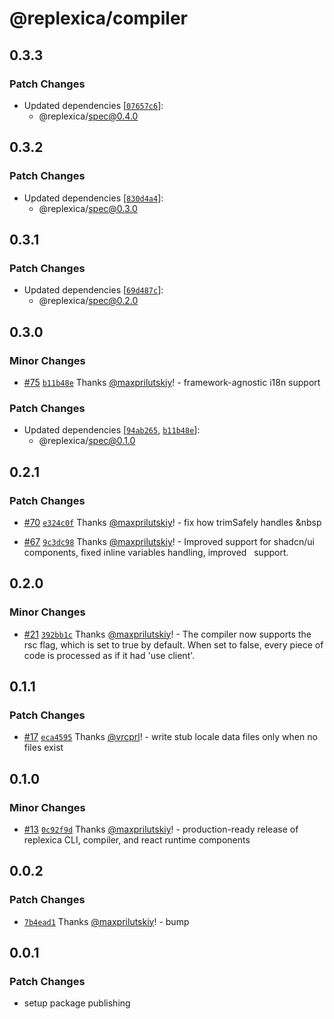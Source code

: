 # @replexica/compiler

## 0.3.3

### Patch Changes

- Updated dependencies [[`07657c6`](https://github.com/replexica/replexica/commit/07657c611306797d605718e13ce6b2c920a5a94e)]:
  - @replexica/spec@0.4.0

## 0.3.2

### Patch Changes

- Updated dependencies [[`830d4a4`](https://github.com/replexica/replexica/commit/830d4a441c4d1177c9356756a9e9afc170a386d6)]:
  - @replexica/spec@0.3.0

## 0.3.1

### Patch Changes

- Updated dependencies [[`69d487c`](https://github.com/replexica/replexica/commit/69d487c0b4c8e22f9c86867ebf6cc55ea2875dbf)]:
  - @replexica/spec@0.2.0

## 0.3.0

### Minor Changes

- [#75](https://github.com/replexica/replexica/pull/75) [`b11b48e`](https://github.com/replexica/replexica/commit/b11b48e7c3ab05dd8de0ddcfe5cb4589786abbf9) Thanks [@maxprilutskiy](https://github.com/maxprilutskiy)! - framework-agnostic i18n support

### Patch Changes

- Updated dependencies [[`94ab265`](https://github.com/replexica/replexica/commit/94ab26551577b5dfab629ffee3c82e59b56ce25d), [`b11b48e`](https://github.com/replexica/replexica/commit/b11b48e7c3ab05dd8de0ddcfe5cb4589786abbf9)]:
  - @replexica/spec@0.1.0

## 0.2.1

### Patch Changes

- [#70](https://github.com/replexica/replexica/pull/70) [`e324c0f`](https://github.com/replexica/replexica/commit/e324c0f22224e102bda6b516014fae82f7bfca32) Thanks [@maxprilutskiy](https://github.com/maxprilutskiy)! - fix how trimSafely handles &nbsp

- [#67](https://github.com/replexica/replexica/pull/67) [`9c3dc98`](https://github.com/replexica/replexica/commit/9c3dc9896b96d755a4d7de8c81a12638c456653c) Thanks [@maxprilutskiy](https://github.com/maxprilutskiy)! - Improved support for shadcn/ui components, fixed inline variables handling, improved &nbsp; support.

## 0.2.0

### Minor Changes

- [#21](https://github.com/replexica/replexica/pull/21) [`392bb1c`](https://github.com/replexica/replexica/commit/392bb1cbf35a7b8b11f14788497bd8d36de12808) Thanks [@maxprilutskiy](https://github.com/maxprilutskiy)! - The compiler now supports the rsc flag, which is set to true by default. When set to false, every piece of code is processed as if it had 'use client'.

## 0.1.1

### Patch Changes

- [#17](https://github.com/replexica/replexica/pull/17) [`eca4595`](https://github.com/replexica/replexica/commit/eca45954360f59d57e26ff8dea5841c25bf2f1b7) Thanks [@vrcprl](https://github.com/vrcprl)! - write stub locale data files only when no files exist

## 0.1.0

### Minor Changes

- [#13](https://github.com/replexica/replexica/pull/13) [`0c92f9d`](https://github.com/replexica/replexica/commit/0c92f9d3f63f0a6dd0254c90523958ada6348fb6) Thanks [@maxprilutskiy](https://github.com/maxprilutskiy)! - production-ready release of replexica CLI, compiler, and react runtime components

## 0.0.2

### Patch Changes

- [`7b4ead1`](https://github.com/replexica/replexica/commit/7b4ead191adfebb0632c15d6a4a6a38d00c7ed8c) Thanks [@maxprilutskiy](https://github.com/maxprilutskiy)! - bump

## 0.0.1

### Patch Changes

- setup package publishing
